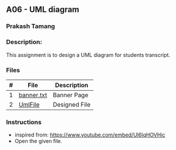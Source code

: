 ## A06 - UML diagram
### Prakash Tamang
### Description:

This assignment is to design a UML diagram for students transcript.
### Files

|   #   | File     | Description                      |
| :---: | -------- | -------------------------------- |
|   1   | [banner.txt](https://github.com/PRATMG/2143-OOP-Tamang/blob/main/Assignment/A06/banner.txt) | Banner Page |
 | 2   |  [UmlFile](https://github.com/PRATMG/2143-OOP-Tamang/blob/main/Assignment/A06/A06.pdf)    | Designed File |
 

### Instructions
- inspired from: https://www.youtube.com/embed/UI6lqHOVHic
- Open the given file.



